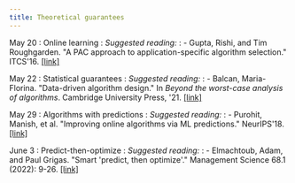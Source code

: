 ```yaml
---
title: Theoretical guarantees
---
```


May 20
: Online learning
: *Suggested reading:*
: - Gupta, Rishi, and Tim Roughgarden. "A PAC approach to application-specific algorithm selection." ITCS'16. [[link]](https://arxiv.org/pdf/1511.07147.pdf)

May 22
: Statistical guarantees
: *Suggested reading:*
: - Balcan, Maria-Florina. "Data-driven algorithm design." In *Beyond the worst-case analysis of algorithms*. Cambridge University Press, '21. [[link]](https://arxiv.org/pdf/2011.07177.pdf)

May 29
: Algorithms with predictions
: *Suggested reading:*
: - Purohit, Manish, et al. "Improving online algorithms via ML predictions." NeurIPS'18. [[link]](https://papers.nips.cc/paper/2018/file/73a427badebe0e32caa2e1fc7530b7f3-Paper.pdf)

June 3
: Predict-then-optimize
: *Suggested reading:*
: - Elmachtoub, Adam, and Paul Grigas. "Smart 'predict, then optimize'." Management Science 68.1 (2022): 9-26. [[link]](https://pubsonline.informs.org/doi/pdf/10.1287/mnsc.2020.3922)
